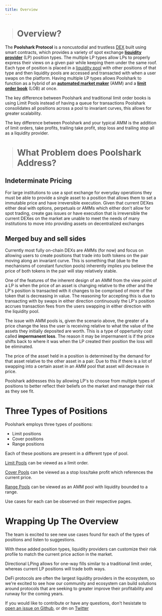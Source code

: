 ```yaml
---
title: Overview
---
```

># Overview?

The **Poolshark Protocol** is a noncustodial and trustless [DEX](glossary/##DEX) built using smart contracts, which provides a variety of spot exchange [**liquidity provider**](glossary/##price-priority) (LP) position types. The multiple LP types allow LPs to properly express their views on a given pair while keeping them under the same roof. Each type of position is placed in a [liquidity pool](glossary/liquidity-pool) with other positions of that type and then liquidity pools are accessed and transacted with when a user swaps on the platform. Having multiple LP types allows Poolshark to function as a hybrid of an [**automated market maker**](glossary/##automated-market-maker) (AMM) and a [**limit order book**](glossary/##limit-order-book) (LOB) at once.

The key difference between Poolshark and traditional limit order books is using Limit Pools instead of having a queue for transactions Poolshark consolidates all positions across a pool to invariant curves, this allows for greater scalability.

The key difference between Poolshark and your typical AMM is the addition of limit orders, take profits, trailing take profit, stop loss and trailing stop all as a liquidity provider. 

># **What Problem does Poolshark Address?**

## **Indeterminate Pricing**

For large institutions to use a spot exchange for everyday operations they must be able to provide a single asset to a position that allows them to set a immutable price and have irreversible execution. Given that current DEXes either deal with options, perpetuals or AMMs which either don't allow for spot trading, create gas issues or have execution that is irreversible the current DEXes on the market are unable to meet the needs of many institutions to move into providing assets on decentralized exchanges

## **Merged buy and sell sides**

Currently most fully on-chain DEXs are AMMs (for now) and focus on allowing users to create positions that trade into both tokens on the pair moving along an invariant curve. This is something that (due to the mechanisms of constant function pools) inherently implies you believe the price of both tokens in the pair will stay relatively stable. 

One of the features of the inherent design of an AMM from the view point of a LP is when the price of an asset is changing relative to the other and the LP's position is transacted with it changes to be comprised of more of the token that is decreasing in value. The reasoning for accepting this is due to transacting with by swaps in either direction continuously the LP's position accrues transaction fees from the users swapping in either direction with the liquidity pool.

The issue with AMM pools is, given the scenario above, the greater of a price change the less the user is receiving relative to what the value of the assets they initially deposited are worth. This is a type of oppertunity cost called **impermanent loss**. The reason it may be impermanent is if the price shifts back to where it was when the LP created their position the loss will be eliminated. 

The price of the asset held in a position is determined by the demand for that asset relative to the other asset in a pair. Due to this if there is a lot of swapping into a certain asset in an AMM pool that asset will decrease in price.

Poolshark addresses this by allowing LP's to choose from multiple types of positions to better reflect their beliefs on the market and manage their risk as they see fit.

# **Three Types of Positions**

Poolshark employs three types of positions:

- Limit positions
- Cover positions
- Range positions

Each of these positions are present in a different type of pool.

[Limit Pools](limit-pools) can be viewed as a limit order.

[Cover Pools](cover-pools) can be viewed as a stop loss/take profit which references the current price.

[Range Pools](range-pools) can be viewed as an AMM pool with liquidity bounded to a range.

Use cases for each can be observed on their respective pages.

# **Wrapping Up The Overview**

The team is excited to see new use cases found for each of the types of positions and listen to suggestions. 

With these added position types, liquidity providers can customize their risk profile to match the current price action in the market.

Directional LPing</em> allows for one-way fills similar to a traditional limit order, whereas current LP positions will trade both ways.

DeFi protocols are often the largest liquidity providers in the ecosystem, so we're excited to see how our community and ecosystem can build solutions around protocols that are seeking to greater improve their profitability and runway for the coming years.

If you would like to contribute or have any questions, don't hesistate to [open an issue on Github](https://github.com/poolsharks-protocol/docs/issues), or dm on [Twitter](https://twitter.com/poolsharks_labs)

<br/><br/><br/>
